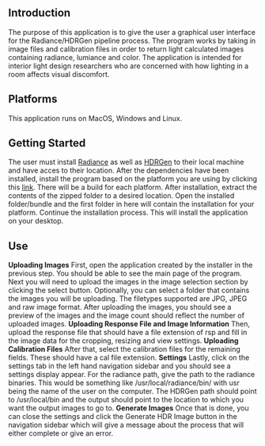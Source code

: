 ## Introduction
The purpose of this application is to give the user a graphical user interface for the Radiance/HDRGen pipeline process. The program works by taking in image files and calibration files in order to return light calculated images containing radiance, lumiance and color. The application is intended for interior light design researchers who are concerned with how lighting in a room affects visual discomfort.

## Platforms
This application runs on MacOS, Windows and Linux.

## Getting Started
The user must install [Radiance](https://www.radiance-online.org/) as well as [HDRGen](http://www.anyhere.com/) to their local machine and have acces to their location. After the dependencies have been installed, install the program based on the platform you are using by clicking this [link](https://github.com/shantimorrell/HDRICalibrationTool-Capstone/actions/runs/8283470432). There will be a build for each platform. After installation, extract the contents of the zipped folder to a desired location. Open the installed folder/bundle and the first folder in here will contain the installation for your platform. Continue the installation process. This will install the application on your desktop.

## Use
**Uploading Images**
First, open the application created by the installer in the previous step. You should be able to see the main page of the program. Next you will need to upload the images in the image selection section by clicking the select button. Optionally, you can select a folder that contains the images you will be uploading. The filetypes supported are JPG, JPEG and raw image format. After uploading the images, you should see a preview of the images and the image count should reflect the number of uploaded images.
**Uploading Response File and Image Information**
Then, upload the response file that should have a file extension of rsp and fill in the image data for the cropping, resizing and view settings.
**Uploading Calibration Files**
After that, select the calibration files for the remaining fields. These should have a cal file extension.
**Settings**
Lastly, click on the settings tab in the left hand navigation sidebar and you should see a settings display appear. For the radiance path, give the path to the radiance binaries. This would be something like /usr/local/radiance/bin/ with usr being the name of the user on the computer. The HDRGen path should point to /usr/local/bin and the output should point to the location to which you want the output images to go to.
**Generate Images**
Once that is done, you can close the settings and click the Generate HDR Image button in the navigation sidebar which will give a message about the process that will either complete or give an error.
